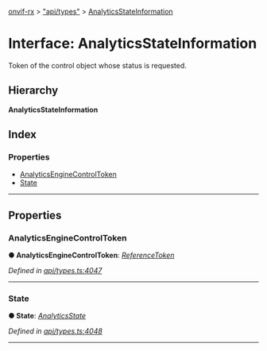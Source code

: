 [onvif-rx](../README.md) > ["api/types"](../modules/_api_types_.md) > [AnalyticsStateInformation](../interfaces/_api_types_.analyticsstateinformation.md)

# Interface: AnalyticsStateInformation

Token of the control object whose status is requested.

## Hierarchy

**AnalyticsStateInformation**

## Index

### Properties

* [AnalyticsEngineControlToken](_api_types_.analyticsstateinformation.md#analyticsenginecontroltoken)
* [State](_api_types_.analyticsstateinformation.md#state)

---

## Properties

<a id="analyticsenginecontroltoken"></a>

###  AnalyticsEngineControlToken

**● AnalyticsEngineControlToken**: *[ReferenceToken](../modules/_api_types_.md#referencetoken)*

*Defined in [api/types.ts:4047](https://github.com/patrickmichalina/onvif-rx/blob/f117e44/src/api/types.ts#L4047)*

___
<a id="state"></a>

###  State

**● State**: *[AnalyticsState](_api_types_.analyticsstate.md)*

*Defined in [api/types.ts:4048](https://github.com/patrickmichalina/onvif-rx/blob/f117e44/src/api/types.ts#L4048)*

___

